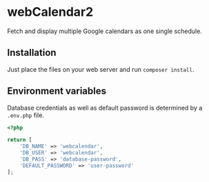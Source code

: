 # webCalendar2

Fetch and display multiple Google calendars as one single schedule.

## Installation
Just place the files on your web server and run `composer install`.

## Environment variables

Database credentials as well as default password is determined by a `.env.php` file.

```php
<?php

return [
	'DB_NAME' => 'webcalendar',
	'DB_USER' => 'webcalendar',
	'DB_PASS' => 'database-password',
	'DEFAULT_PASSWORD' => 'user-password'
];
```